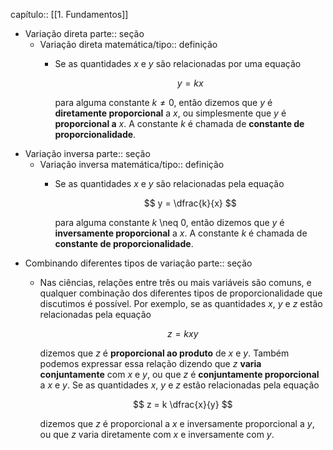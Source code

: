 capítulo:: [[1. Fundamentos]]

- Variação direta
  parte:: seção
	- Variação direta
	  matemática/tipo:: definição
		- Se as quantidades $x$ e $y$ são relacionadas por uma equação
		  
		  $$
		  y = kx
		  $$
		  
		  para alguma constante $k \neq 0$, então dizemos que $y$ é **diretamente proporcional** a $x$, ou simplesmente que $y$ é **proporcional a** $x$. A constante $k$ é chamada de **constante de proporcionalidade**.
- Variação inversa
  parte:: seção
	- Variação inversa
	  matemática/tipo:: definição
		- Se as quantidades $x$ e $y$ são relacionadas pela equação
		  
		  $$
		  y = \dfrac{k}{x}
		  $$
		  
		  para alguma constante $k$ \neq 0, então dizemos que $y$ é **inversamente proporcional** a $x$. A constante $k$ é chamada de **constante de proporcionalidade**.
- Combinando diferentes tipos de variação
  parte:: seção
	- Nas ciências, relações entre três ou mais variáveis são comuns, e qualquer combinação dos diferentes tipos de proporcionalidade que discutimos é possível. Por exemplo, se as quantidades $x$, $y$ e $z$ estão relacionadas pela equação
	  
	  $$
	  z = kxy
	  $$
	  
	  dizemos que $z$ é **proporcional ao produto** de $x$ e $y$. Também podemos expressar essa relação dizendo que $z$ **varia conjuntamente** com $x$ e $y$, ou que $z$ é **conjuntamente proporcional** a $x$ e $y$. Se as quantidades $x$, $y$ e $z$ estão relacionadas pela equação
	  
	  $$
	  z = k \dfrac{x}{y}
	  $$
	  
	  dizemos que $z$ é proporcional a $x$ e inversamente proporcional a $y$, ou que $z$ varia diretamente com $x$ e inversamente com $y$.